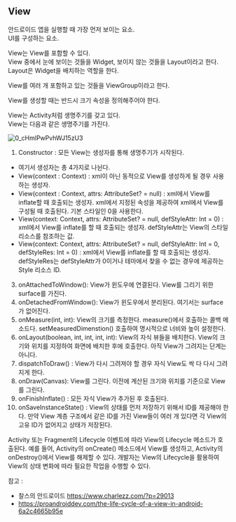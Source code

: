 ## View
안드로이드 앱을 실행할 때 가장 먼저 보이는 요소.  
UI를 구성하는 요소.  
  
View는 View를 포함할 수 있다.  
View 중에서 눈에 보이는 것들을 Widget,
보이지 않는 것들을 Layout이라고 한다.  
Layout은 Widget을 배치하는 역할을 한다.  
  
View를 여러 개 포함하고 있는 것들을 ViewGroup이라고 한다.  

View를 생성할 때는 반드시 크기 속성을 정의해주어야 한다.  

View는 Activity처럼 생명주기를 갖고 있다.  
View는 다음과 같은 생명주기를 가진다.

![0_cHmlPwPvhWJ15zU3](https://user-images.githubusercontent.com/79076150/227178712-e6b54c39-4d8b-45b0-a7cf-1b32231d6a51.png)

1. Constructor : 모든 View는 생성자를 통해 생명주기가 시작된다.  
  - 여기서 생성자는 총 4가지로 나뉜다.
  - View(context : Context) : xml이 아닌 동적으로 View를 생성하게 될 경우 사용하는 생성자.
  - View(context : Context, attrs: AttributeSet? = null) : xml에서 View를 inflate할 때 호출되는 생성자. xml에서 지정된 속성을 제공하여 xml에서 View를 구성될 때 호출된다. 기본 스타일인 0을 사용한다.
  - View(context: Context, attrs: AttributeSet? = null, defStyleAttr: Int = 0) : xml에서 View를 inflate를 할 때 호출되는 생성자. defStyleAttr는 View의 스타일 리소스를 참조하는 값.
  - View(context: Context, attrs: AttributeSet? = null, defStyleAttr: Int = 0, defStyleRes: Int = 0) : xml에서 View를 inflate를 할 때 호출되는 생성자. defStyleRes는 defStyleAttr가 0이거나 테마에서 찾을 수 없는 경우에 제공하는 Style 리소스 ID.
3. onAttachedToWindow(): View가 윈도우에 연결된다. View를 그리기 위한 surface를 가진다.  
4. onDetachedFromWindow(): View가 윈도우에서 분리된다. 여기서는 surface가 없어진다.  
5. onMeasure(int, int): View의 크기를 측정한다. measure()에서 호출하는 콜백 메소드다. setMeasuredDimenstion() 호출하여 명시적으로 너비와 높이 설정한다.  
6. onLayout(boolean, int, int, int, int): View의 자식 뷰들을 배치한다. View의 크기와 위치를 지정하여 화면에 배치한 후에 호출한다. 아직 View가 그려지는 단계는 아니다.  
7. dispatchToDraw() : View가 다시 그려져야 할 경우 자식 View도 싹 다 다시 그려지게 한다.
8. onDraw(Canvas): View를 그린다. 이전에 계산된 크기와 위치를 기준으로 View를 그린다. 
9. onFinishInflate() : 모든 자식 View가 추가된 후 호출된다.
10. onSaveInstanceState() : View의 상태를 먼저 저장하기 위해서 ID를 제공해야 한다. 만약 View 계층 구조에서 같은 ID를 가진 View들이 여러 개 있다면 각 View의 고유 ID가 없어지고 상태가 저장된다. 

Activity 또는 Fragment의 Lifecycle 이벤트에 따라 View의 Lifecycle 메소드가 호출된다. 예를 들어, Activity의 onCreate() 메소드에서 View를 생성하고, Activity의 onDestroy()에서 View를 해제할 수 있다.
개발자는 View의 Lifecycle을 활용하여 View의 상태 변화에 따라 필요한 작업을 수행할 수 있다.


참고 : 
- 찰스의 안드로이드 https://www.charlezz.com/?p=29013
- https://proandroiddev.com/the-life-cycle-of-a-view-in-android-6a2c4665b95e
